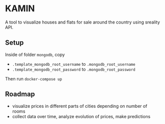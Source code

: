 # KAMIN
A tool to visualize houses and flats for sale around the country using sreality API.

## Setup
Inside of folder `mongodb`, copy
* `.template_mongodb_root_username` to `.mongodb_root_username`
* `.template_mongodb_root_password` to `.mongodb_root_password`

Then run `docker-compose up`

## Roadmap
* visualize prices in different parts of cities depending on number of rooms
* collect data over time, analyze evolution of prices, make predictions
